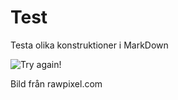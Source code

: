 Test
====
Testa olika konstruktioner i MarkDown

<img src="" 
        id = "test_img"
        alt="Try again!">

Bild från rawpixel.com